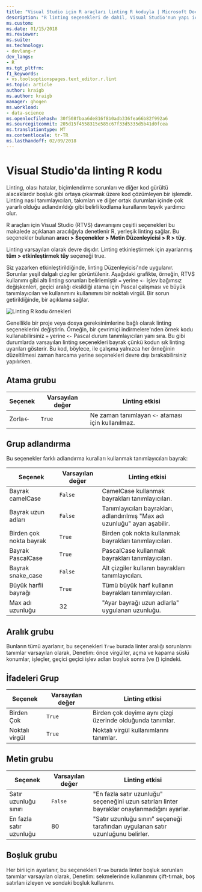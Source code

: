 ```yaml
---
title: "Visual Studio için R araçları linting R koduyla | Microsoft Docs"
description: "R linting seçenekleri de dahil, Visual Studio'nun yapı içinde linting desteği ile çalışmaya nasıl."
ms.custom: 
ms.date: 01/15/2018
ms.reviewer: 
ms.suite: 
ms.technology:
- devlang-r
dev_langs:
- R
ms.tgt_pltfrm: 
f1_keywords:
- vs.toolsoptionspages.text_editor.r.lint
ms.topic: article
author: kraigb
ms.author: kraigb
manager: ghogen
ms.workload:
- data-science
ms.openlocfilehash: 30f508fbaa6de816f8b0adb336fea66b82f992a6
ms.sourcegitcommit: 205d15f4558315e585c67f33d5335d5b41d0fcea
ms.translationtype: MT
ms.contentlocale: tr-TR
ms.lasthandoff: 02/09/2018
---
```

# <a name="linting-r-code-in-visual-studio"></a>Visual Studio'da linting R kodu

Linting, olası hatalar, biçimlendirme sorunları ve diğer kod gürültü alacaklardır boşluk gibi ortaya çıkarmak üzere kod çözümleyen bir işlemdir. Linting nasıl tanımlayıcıları, takımları ve diğer ortak durumları içinde çok yararlı olduğu adlandırıldığı gibi belirli kodlama kurallarını teşvik yardımcı olur.

R araçları için Visual Studio (RTVS) davranışını çeşitli seçenekleri bu makalede açıklanan aracılığıyla denetlenir R, yerleşik linting sağlar. Bu seçenekler bulunan **aracı > Seçenekler > Metin Düzenleyicisi > R > tüy**.

Linting varsayılan olarak devre dışıdır. Linting etkinleştirmek için ayarlanmış **tüm > etkinleştirmek tüy** seçeneği true.

Siz yazarken etkinleştirildiğinde, linting Düzenleyicisi'nde uygulanır. Sorunlar yeşil dalgalı çizgiler görüntülenir. Aşağıdaki grafikte, örneğin, RTVS kullanımı gibi altı linting sorunları belirlemiştir `=` yerine `<-` işlev bağımsız değişkenleri, geçici aralığı eksikliği atama için Pascal çalışması ve büyük tanımlayıcıları ve kullanımını kullanımını bir noktalı virgül. Bir sorun getirildiğinde, bir açıklama sağlar.

![Linting R kodu örnekleri](media/linting-01.png)

Genellikle bir proje veya dosya gereksinimlerine bağlı olarak linting seçeneklerini değiştirin. Örneğin, bir çevrimiçi indirmelere'nden örnek kodu kullanabilirsiniz `=` yerine `<-` Pascal durum tanımlayıcıları yanı sıra. Bu gibi durumlarda varsayılan linting seçenekleri bayrak çünkü kodun sık linting uyarıları gösterir. Bu kod, böylece, ile çalışma yalnızca her örneğinin düzeltilmesi zaman harcama yerine seçenekleri devre dışı bırakabilirsiniz yapılırken.

## <a name="assignment-group"></a>Atama grubu

| Seçenek | Varsayılan değer | Linting etkisi |
| --- | --- | --- |
| Zorla\<- | `True` | Ne zaman tanımlayan `<-` ataması için kullanılmaz. |

## <a name="naming-group"></a>Grup adlandırma

Bu seçenekler farklı adlandırma kuralları kullanmak tanımlayıcıları bayrak:

| Seçenek | Varsayılan değer | Linting etkisi |
| --- | --- | --- |
| Bayrak camelCase | `False` | CamelCase kullanmak bayrakları tanımlayıcıları. |
| Bayrak uzun adları | `False` | Tanımlayıcıları bayrakları, adlandırılmış "Max adı uzunluğu" ayarı aşabilir. |
| Birden çok nokta bayrak | `True` | Birden çok nokta kullanmak bayrakları tanımlayıcıları. |
| Bayrak PascalCase | `True` | PascalCase kullanmak bayrakları tanımlayıcıları. |
| Bayrak snake_case | `False` | Alt çizgiler kullanın bayrakları tanımlayıcıları. |
| Büyük harfli bayrağı | `True` | Tümü büyük harf kullanın bayrakları tanımlayıcıları. |
| Max adı uzunluğu | 32 | "Ayar bayrağı uzun adlarla" uygulanan uzunluğu. |

## <a name="spacing-group"></a>Aralık grubu

Bunların tümü ayarlanır, bu seçenekleri `True` burada linter aralığı sorunlarını tanımlar varsayılan olarak, Denetim: önce virgüller, açma ve kapama süslü konumlar, işleçler, geçici geçici işlev adları boşluk sonra (ve () içindeki.

## <a name="statements-group"></a>İfadeleri Grup

| Seçenek | Varsayılan değer | Linting etkisi |
| --- | --- | --- |
| Birden Çok | `True` | Birden çok deyime aynı çizgi üzerinde olduğunda tanımlar. |
| Noktalı virgül | `True` | Noktalı virgül kullanımlarını tanımlar. |

## <a name="text-group"></a>Metin grubu

| Seçenek | Varsayılan değer | Linting etkisi |
| --- | --- | --- |
| Satır uzunluğu sınırı | `False` | "En fazla satır uzunluğu" seçeneğini uzun satırları linter bayraklar onaylanmadığını ayarlar. |
| En fazla satır uzunluğu | 80 | "Satır uzunluğu sınırı" seçeneği tarafından uygulanan satır uzunluğunu belirler. |

## <a name="whitespace-group"></a>Boşluk grubu

Her biri için ayarlanır, bu seçenekleri `True` burada linter boşluk sorunları tanımlar varsayılan olarak, Denetim: sekmelerinde kullanımını çift-tırnak, boş satırları izleyen ve sondaki boşluk kullanımı.